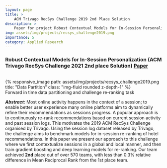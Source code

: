 ```yaml
---
layout: page
title: >
    ACM Trivago RecSys Challenge 2019 2nd Place Solution
description: >
    Paper for project Robust Contextual Models for In-Session Personalization (ACM Trivago RecSys Challenge 2019 2nd place Solution)
img: assets/img/projects/recsys_challenge2019.png
importance: 5
category: Applied Research
---
```


### Robust Contextual Models for In-Session Personalization (ACM **Trivago** RecSys Challenge 2021 **2nd** place Solution) [Paper](/assets/pdf/recsys2019_challenge.pdf)

<br />

<div class="row">
    <div class="col-sm mt-3 mt-md-0">
        {% responsive_image path: assets/img/projects/recsys_challenge2019.png title: "Data Partition" class: "img-fluid rounded z-depth-1" %}
    </div>
</div>
<div class="caption">
    Forward in time data partitioning and challenge re-ranking task
</div>

***Abstract:*** Most online activity happens in the context of a session; to enable better user experience many online platforms aim to dynamically refine their recommendations as sessions progress. A popular approach is to continuously re-rank recommendations based on current session activity and past session logs. This motivates
the 2019 ACM RecSys Challenge organised by Trivago. Using the session log dataset released by Trivago, the challenge aims to benchmark models for in-session re-ranking of hotel recommendations. In this paper we present our approach to this challenge where we first contextualize sessions in a global and local manner, and then train gradient boosting and deep learning models for re-ranking. Our team achieved **2nd** place out of over 570 teams, with less than 0.3% relative difference in Mean Reciprocal Rank from the 1st place team.